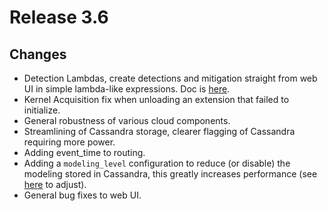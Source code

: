 # Release 3.6

## Changes
* Detection Lambdas, create detections and mitigation straight from web UI in simple lambda-like expressions. Doc is [here](https://github.com/refractionpoint/limacharlie/wiki/Quick-Detects).
* Kernel Acquisition fix when unloading an extension that failed to initialize.
* General robustness of various cloud components.
* Streamlining of Cassandra storage, clearer flagging of Cassandra requiring more power.
* Adding event_time to routing.
* Adding a `modeling_level` configuration to reduce (or disable) the modeling stored in Cassandra, this greatly increases performance (see [here](https://github.com/refractionpoint/limacharlie/wiki/Common-helpful-utils) to adjust).
* General bug fixes to web UI.
